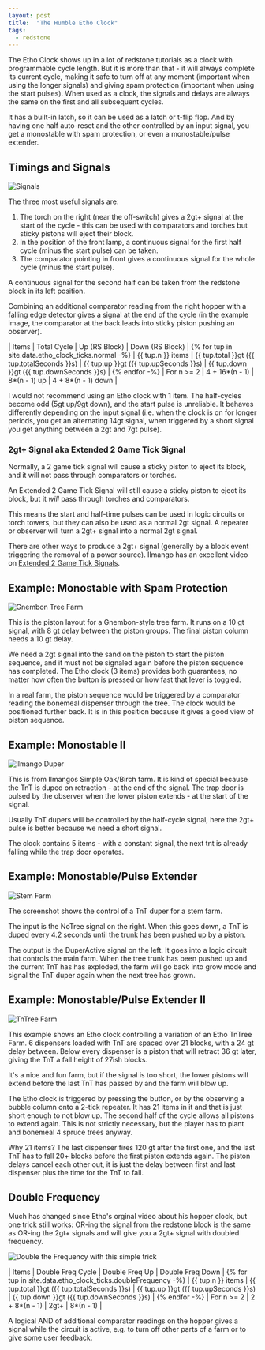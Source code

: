 ```yaml
---
layout: post
title:  "The Humble Etho Clock"
tags:
  - redstone
---
```

The Etho Clock shows up in a lot of redstone tutorials as a clock with 
programmable cycle length. But it is more than that -
it will always complete its current cycle, 
making it safe to turn off at any moment (important
when using the longer signals) and giving spam protection
(important when using the start pulses).  When used as
 a clock, the signals and delays are always the same on
 the first and all subsequent cycles.

It has a built-in latch, so it can be used as a latch or t-flip flop.
And by having one half auto-reset and the other controlled
by an input signal, you get a monostable with spam protection,
or even a monostable/pulse extender.


## Timings and Signals

![Signals](/random-minecraft/assets/the-humble-etho-clock/etho-clock-signals.jpg)

The three most useful signals are:

1. The torch on the right (near the off-switch) gives a 2gt+ signal
   at the start of the cycle - this can be used with comparators
   and torches but sticky pistons will eject their block.
2. In the position of the front lamp, a continuous signal for the
   first half cycle (minus the start pulse) can be taken.
3. The comparator pointing in front gives a continuous signal
   for the whole cycle (minus the start pulse).

A continuous signal for the second half can be taken from the redstone
block in its left position.

Combining an additional comparator reading from the right hopper
with a falling edge detector gives a signal at the end of the
cycle (in the example image, the comparator at the back 
leads into sticky piston pushing an observer).

| Items | Total Cycle | Up (RS Block) | Down (RS Block) |
{% for tup in site.data.etho_clock_ticks.normal -%}
| {{ tup.n }} items | {{ tup.total }}gt ({{ tup.totalSeconds }}s) | {{ tup.up }}gt ({{ tup.upSeconds }}s) |  {{ tup.down }}gt ({{ tup.downSeconds }}s) | 
{% endfor -%}
| For n >= 2 | 4 + 16*(n - 1) | 8*(n - 1) up | 4 + 8*(n - 1) down |

I would not recommend using an Etho clock with 1 item. The half-cycles
become odd (5gt up/9gt down),  and the start pulse is unreliable. 
It behaves differently depending on the input signal (i.e. when the
clock is on for longer periods, you get an alternating 14gt signal,
when triggered by a short signal you get anything between a 2gt
and 7gt pulse).

### 2gt+ Signal aka Extended 2 Game Tick Signal

Normally, a 2 game tick signal will cause a sticky piston
to eject its block, and it will not pass through comparators
or torches.

An Extended 2 Game Tick Signal will still cause a sticky piston
to eject its block, but it *will* pass through torches and comparators.

This means the start and half-time pulses can be used in logic circuits
or torch towers, but they can also be used as a normal 2gt signal.
A repeater or observer will turn a 2gt+ signal into a normal 2gt signal.

There are other ways to produce a 2gt+ signal (generally by a block event
triggering the removal of a power source).  Ilmango has an excellent
video on [Extended 2 Game Tick Signals](https://www.youtube.com/watch?v=VjzuJqWAPFQ).


## Example: Monostable with Spam Protection

![Gnembon Tree Farm](/random-minecraft/assets/the-humble-etho-clock/gnembon-tree-farm.jpg)

This is the piston layout for a Gnembon-style tree farm.
It runs on a 10 gt signal, with 8 gt delay between the piston groups.
The final piston column needs a 10 gt delay.

We need a 2gt signal into the sand on the piston to start the piston sequence,
and it must not be signaled again before the piston sequence has completed.
The Etho clock (3 items) provides both guarantees, no matter how
often the button is pressed or how fast that lever is toggled.

In a real farm, the piston sequence would be triggered by
a comparator reading the bonemeal dispenser through the
tree.  The clock would be positioned further back. It is in 
this position because it gives a good view of piston sequence.

## Example: Monostable II

![Ilmango Duper](/random-minecraft/assets/the-humble-etho-clock/ilmango-duper.jpg)

This is from Ilmangos Simple Oak/Birch farm.  It is kind of special because
the TnT is duped on retraction - at the end of the signal.  The trap door
is pulsed by the observer when the lower piston extends - at the start of the signal.

Usually TnT dupers will be controlled by the half-cycle signal, here
the 2gt+ pulse is better because we need a short signal.

The clock contains 5 items - with a constant signal,
the next tnt is already falling while the trap door operates.


## Example: Monostable/Pulse Extender

![Stem Farm](/random-minecraft/assets/the-humble-etho-clock/stem-farm.jpg)

The screenshot shows the control of a TnT duper for a stem farm.

The input is the NoTree signal on the right.  When this goes down,
a TnT is duped every 4.2 seconds until the trunk has been pushed
up by a piston.

The output is the DuperActive signal on the left.  It goes into
a logic circuit that controls the main farm.  When the tree
trunk has been pushed up and the current TnT has has exploded,
the farm will go back into grow mode and signal the TnT duper
again when the next tree has grown.



## Example: Monostable/Pulse Extender II

![TnTree Farm](/random-minecraft/assets/the-humble-etho-clock/tntree-farm.jpg)

This example shows an Etho clock controlling a variation of an Etho TnTree Farm.  6
dispensers loaded with TnT are spaced over 21 blocks, with a 24 gt delay between.
Below every dispenser is a piston that will retract 36 gt later, giving the TnT
a fall height of 27ish blocks.

It's a nice and fun farm, but if the signal is too short, the lower pistons will
extend before the last TnT has passed by and the farm will blow up.

The Etho clock is triggered by pressing the button, or by the 
observing a bubble column onto a 2-tick repeater.  It has 21 items 
in it and that is just short enough to not blow up.  The second 
half of the cycle allows all pistons to extend again.  This is not 
strictly necessary, but the player has to plant and 
bonemeal 4 spruce trees anyway.

Why 21 items?  The last dispenser fires 120 gt after the first one, and the last
TnT has to fall 20+ blocks before the first piston extends again.  The piston delays
cancel each other out, it is just the delay between first and last dispenser
plus the time for the TnT to fall.


## Double Frequency

Much has changed since Etho's orginal video about his hopper clock,
but one trick still works:  OR-ing the signal from the redstone block
is the same as OR-ing the 2gt+ signals and will give you a 2gt+ signal 
with doubled frequency.

![Double the Frequency with this simple trick](/random-minecraft/assets/the-humble-etho-clock/double-frequency.jpg)

| Items | Double Freq Cycle | Double Freq Up | Double Freq Down |
{% for tup in site.data.etho_clock_ticks.doubleFrequency -%}
| {{ tup.n }} items | {{ tup.total }}gt ({{ tup.totalSeconds }}s) | {{ tup.up }}gt ({{ tup.upSeconds }}s) |  {{ tup.down }}gt ({{ tup.downSeconds }}s) | 
{% endfor -%}
| For n >= 2 | 2 + 8*(n - 1) | 2gt+ | 8*(n - 1) |

A logical AND of additional comparator readings on the hopper gives 
a signal while the circuit is active, e.g. to turn off other parts 
of a farm or to give some user feedback.
